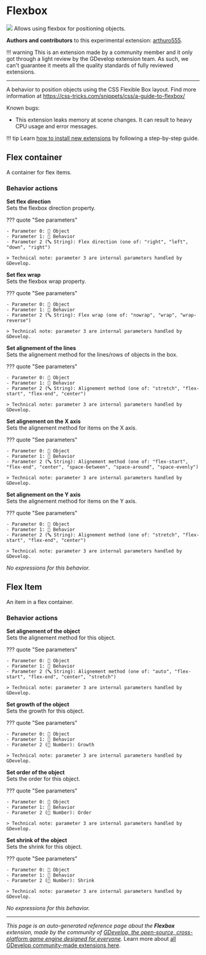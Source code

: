 # Flexbox

<img src="https://resources.gdevelop-app.com/assets/Icons/page-layout-body.svg" class="extension-icon"></img>
Allows using flexbox for positioning objects.

**Authors and contributors** to this experimental extension: [arthuro555](https://gd.games/arthuro555).

!!! warning
    This is an extension made by a community member and it only got through a
    light review by the GDevelop extension team. As such, we can't guarantee it
    meets all the quality standards of fully reviewed extensions.

---

A behavior to position objects using the CSS Flexible Box layout. Find more information at https://css-tricks.com/snippets/css/a-guide-to-flexbox/

Known bugs:


- This extension leaks memory at scene changes. It can result to heavy CPU usage and error messages.

!!! tip
    Learn [how to install new extensions](/gdevelop5/extensions/search) by following a step-by-step guide.



## Flex container 

A container for flex items. 

### Behavior actions

**Set flex direction**  
Sets the flexbox direction property.

??? quote "See parameters"

    - Parameter 0: 👾 Object
    - Parameter 1: 🧩 Behavior
    - Parameter 2 (🔤 String): Flex direction (one of: "right", "left", "down", "right")

    > Technical note: parameter 3 are internal parameters handled by GDevelop.

**Set flex wrap**  
Sets the flexbox wrap property.

??? quote "See parameters"

    - Parameter 0: 👾 Object
    - Parameter 1: 🧩 Behavior
    - Parameter 2 (🔤 String): Flex wrap (one of: "nowrap", "wrap", "wrap-reverse")

    > Technical note: parameter 3 are internal parameters handled by GDevelop.

**Set alignement of the lines**  
Sets the alignement method for the lines/rows of objects in the box.

??? quote "See parameters"

    - Parameter 0: 👾 Object
    - Parameter 1: 🧩 Behavior
    - Parameter 2 (🔤 String): Alignement method (one of: "stretch", "flex-start", "flex-end", "center")

    > Technical note: parameter 3 are internal parameters handled by GDevelop.

**Set alignement on the X axis**  
Sets the alignement method for items on the X axis.

??? quote "See parameters"

    - Parameter 0: 👾 Object
    - Parameter 1: 🧩 Behavior
    - Parameter 2 (🔤 String): Alignement method (one of: "flex-start", "flex-end", "center", "space-between", "space-around", "space-evenly")

    > Technical note: parameter 3 are internal parameters handled by GDevelop.

**Set alignement on the Y axis**  
Sets the alignement method for items on the Y axis.

??? quote "See parameters"

    - Parameter 0: 👾 Object
    - Parameter 1: 🧩 Behavior
    - Parameter 2 (🔤 String): Alignement method (one of: "stretch", "flex-start", "flex-end", "center")

    > Technical note: parameter 3 are internal parameters handled by GDevelop.

_No expressions for this behavior._


## Flex Item 

An item in a flex container. 

### Behavior actions

**Set alignement of the object**  
Sets the alignement method for this object.

??? quote "See parameters"

    - Parameter 0: 👾 Object
    - Parameter 1: 🧩 Behavior
    - Parameter 2 (🔤 String): Alignement method (one of: "auto", "flex-start", "flex-end", "center", "stretch")

    > Technical note: parameter 3 are internal parameters handled by GDevelop.

**Set growth of the object**  
Sets the growth for this object.

??? quote "See parameters"

    - Parameter 0: 👾 Object
    - Parameter 1: 🧩 Behavior
    - Parameter 2 (🔢 Number): Growth

    > Technical note: parameter 3 are internal parameters handled by GDevelop.

**Set order of the object**  
Sets the order for this object.

??? quote "See parameters"

    - Parameter 0: 👾 Object
    - Parameter 1: 🧩 Behavior
    - Parameter 2 (🔢 Number): Order

    > Technical note: parameter 3 are internal parameters handled by GDevelop.

**Set shrink of the object**  
Sets the shrink for this object.

??? quote "See parameters"

    - Parameter 0: 👾 Object
    - Parameter 1: 🧩 Behavior
    - Parameter 2 (🔢 Number): Shrink

    > Technical note: parameter 3 are internal parameters handled by GDevelop.

_No expressions for this behavior._



---

*This page is an auto-generated reference page about the **Flexbox** extension, made by the community of [GDevelop, the open-source, cross-platform game engine designed for everyone](https://gdevelop.io/).* Learn more about [all GDevelop community-made extensions here](/gdevelop5/extensions).